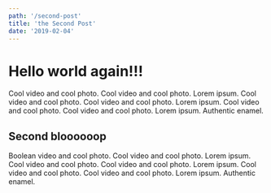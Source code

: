 ```yaml
---
path: '/second-post'
title: 'the Second Post'
date: '2019-02-04'
---
```


# Hello world again!!!

Cool video and cool photo. Cool video and cool photo. Lorem ipsum. Cool video and cool photo. Cool video and cool photo. Lorem ipsum. Cool video and cool photo. Cool video and cool photo. Lorem ipsum. Authentic enamel.

## Second bloooooop

Boolean video and cool photo. Cool video and cool photo. Lorem ipsum. Cool video and cool photo. Cool video and cool photo. Lorem ipsum. Cool video and cool photo. Cool video and cool photo. Lorem ipsum. Authentic enamel.
